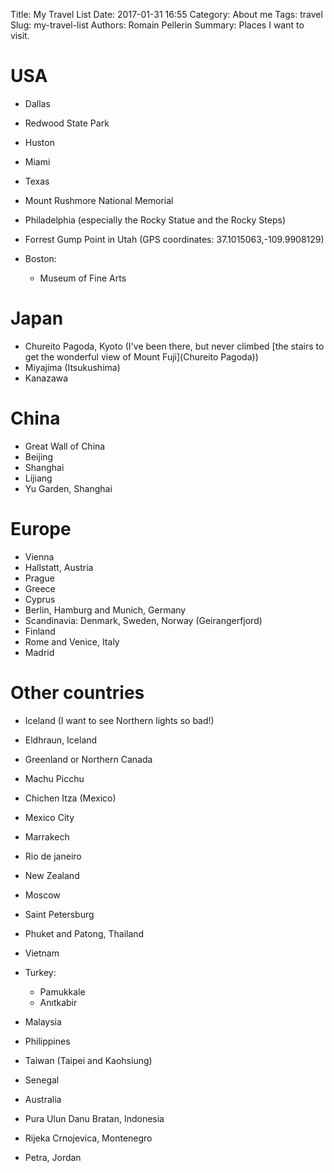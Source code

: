Title: My Travel List
Date: 2017-01-31 16:55
Category: About me
Tags: travel
Slug: my-travel-list
Authors: Romain Pellerin
Summary: Places I want to visit.

# USA

- Dallas
- Redwood State Park
- Huston
- Miami
- Texas
- Mount Rushmore National Memorial
- Philadelphia (especially the Rocky Statue and the Rocky Steps)
- Forrest Gump Point in Utah (GPS coordinates: 37.1015063,-109.9908129)
- Boston:

    - Museum of Fine Arts

# Japan

- Chureito Pagoda, Kyoto (I've been there, but never climbed [the stairs to get the wonderful view of Mount Fuji](Chureito Pagoda))
- Miyajima (Itsukushima)
- Kanazawa

# China

- Great Wall of China
- Beijing
- Shanghai
- Lijiang
- Yu Garden, Shanghai

# Europe

- Vienna
- Hallstatt, Austria 
- Prague
- Greece
- Cyprus
- Berlin, Hamburg and Munich, Germany
- Scandinavia: Denmark, Sweden, Norway (Geirangerfjord)
- Finland
- Rome and Venice, Italy
- Madrid

# Other countries

- Iceland (I want to see Northern lights so bad!)
- Eldhraun, Iceland
- Greenland or Northern Canada
- Machu Picchu
- Chichen Itza (Mexico)
- Mexico City
- Marrakech
- Rio de janeiro
- New Zealand
- Moscow
- Saint Petersburg
- Phuket and Patong, Thailand
- Vietnam
- Turkey:

    - Pamukkale
    - Anıtkabir

- Malaysia
- Philippines
- Taiwan (Taipei and Kaohsiung)
- Senegal
- Australia
- Pura Ulun Danu Bratan, Indonesia
- Rijeka Crnojevica, Montenegro
- Petra, Jordan

